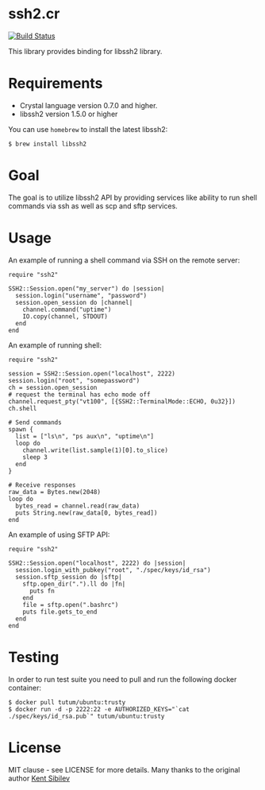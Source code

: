 # ssh2.cr

[![Build Status](https://travis-ci.org/spider-gazelle/ssh2.cr.svg?branch=master)](https://travis-ci.org/spider-gazelle/ssh2.cr)

This library provides binding for libssh2 library.


# Requirements

- Crystal language version 0.7.0 and higher.
- libssh2 version 1.5.0 or higher

You can use `homebrew` to install the latest libssh2:

```
$ brew install libssh2
```

# Goal

The goal is to utilize libssh2 API by providing services like ability to run
shell commands via ssh as well as scp and sftp services.

# Usage

An example of running a shell command via SSH on the remote server:

```crystal
require "ssh2"

SSH2::Session.open("my_server") do |session|
  session.login("username", "password")
  session.open_session do |channel|
    channel.command("uptime")
    IO.copy(channel, STDOUT)
  end
end
```

An example of running shell:

```crystal
require "ssh2"

session = SSH2::Session.open("localhost", 2222)
session.login("root", "somepassword")
ch = session.open_session
# request the terminal has echo mode off
channel.request_pty("vt100", [{SSH2::TerminalMode::ECHO, 0u32}])
ch.shell

# Send commands
spawn {
  list = ["ls\n", "ps aux\n", "uptime\n"]
  loop do
    channel.write(list.sample(1)[0].to_slice)
    sleep 3
  end
}

# Receive responses
raw_data = Bytes.new(2048)
loop do
  bytes_read = channel.read(raw_data)
  puts String.new(raw_data[0, bytes_read])
end
```

An example of using SFTP API:

```crystal
require "ssh2"

SSH2::Session.open("localhost", 2222) do |session|
  session.login_with_pubkey("root", "./spec/keys/id_rsa")
  session.sftp_session do |sftp|
    sftp.open_dir(".").ll do |fn|
      puts fn
    end
    file = sftp.open(".bashrc")
    puts file.gets_to_end
  end
end
```

# Testing

In order to run test suite you need to pull and run the following docker container:

```
$ docker pull tutum/ubuntu:trusty
$ docker run -d -p 2222:22 -e AUTHORIZED_KEYS="`cat ./spec/keys/id_rsa.pub`" tutum/ubuntu:trusty
```

# License

MIT clause - see LICENSE for more details.
Many thanks to the original author [Kent Sibilev](https://github.com/datanoise/ssh2.cr)
